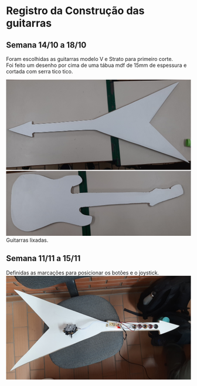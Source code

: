 # Registro da Construção das guitarras
## Semana 14/10 a 18/10
Foram escolhidas as guitarras modelo V e Strato para primeiro corte. <br>
Foi feito um desenho por cima de uma tábua mdf de 15mm de espessura e cortada com serra tico tico.

<img src="imgGuitarraV.jpg"/>
<img src="imgGuitarraStrato.jpg"/>
Guitarras lixadas.

## Semana 11/11 a 15/11
Definidas as marcações para posicionar os botões e o joystick.
<img src="guitarraVfuro.jpg"/>
